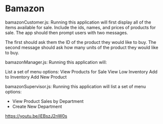 # Bamazon

bamazonCustomer.js: Running this application will first display all of the items available for sale. Include the ids, names, and prices of products for sale.
The app should then prompt users with two messages.

The first should ask them the ID of the product they would like to buy.
The second message should ask how many units of the product they would like to buy.


bamazonManager.js: Running this application will:

List a set of menu options:
View Products for Sale
View Low Inventory
Add to Inventory
Add New Product


bamazonSupervisor.js: Running this application will list a set of menu options:

* View Product Sales by Department
* Create New Department


https://youtu.be/iEBszJ2nW0s
